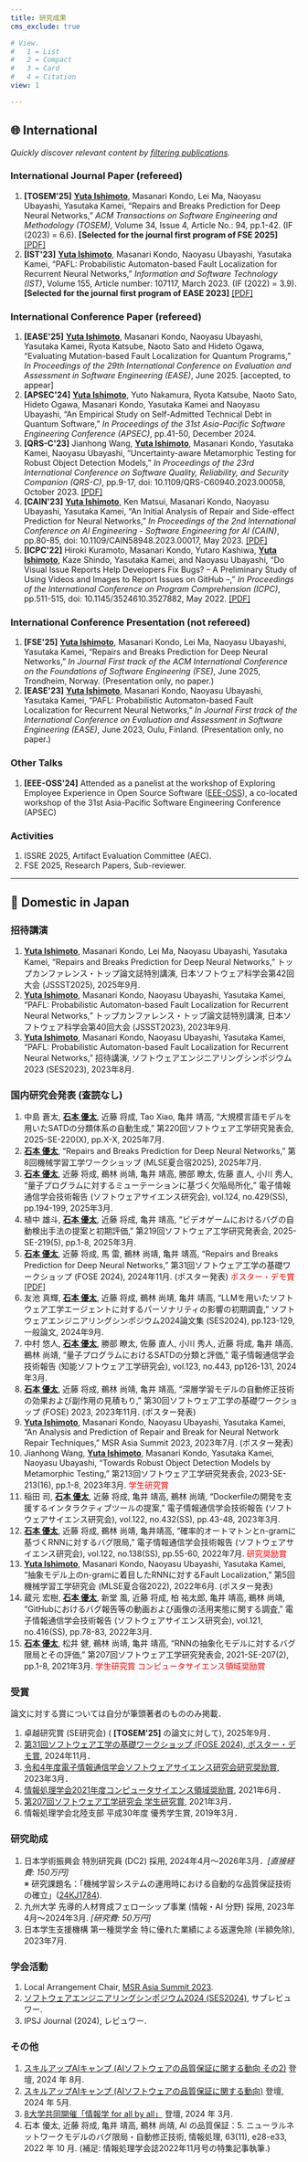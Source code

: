 ```yaml
---
title: 研究成果
cms_exclude: true

# View.
#   1 = List
#   2 = Compact
#   3 = Card
#   4 = Citation
view: 1

---
```


## 🌐 International

*Quickly discover relevant content by [filtering publications](/ja/publication/).*

### International Journal Paper (refereed)
1. **[TOSEM'25]** **<u>Yuta Ishimoto</u>**, Masanari Kondo, Lei Ma, Naoyasu Ubayashi, Yasutaka Kamei, “Repairs and Breaks Prediction for Deep Neural Networks,” *ACM Transactions on Software Engineering and Methodology (TOSEM)*, Volume 34, Issue 4, Article No.: 94, pp.1-42. (IF (2023) = 6.6).  **[Selected for the journal first program of FSE 2025]** [[PDF]](https://dl.acm.org/doi/10.1145/3702983)
2. **[IST'23]** **<u>Yuta Ishimoto</u>**, Masanari Kondo, Naoyasu Ubayashi, Yasutaka Kamei, “PAFL: Probabilistic Automaton-based Fault Localization for Recurrent Neural Networks,” *Information and Software Technology (IST)*, Volume 155, Article number: 107117, March 2023. (IF (2022) = 3.9).  **[Selected for the journal first program of EASE 2023]** [[PDF]](https://www.sciencedirect.com/science/article/pii/S0950584922002269?via%3Dihub)

### International Conference Paper (refereed)
1. **[EASE'25]** **<u>Yuta Ishimoto</u>**, Masanari Kondo, Naoyasu Ubayashi, Yasutaka Kamei, Ryota Katsube, Naoto Sato and Hideto Ogawa, “Evaluating Mutation-based Fault Localization for Quantum Programs,” *In Proceedings of the 29th International Conference on Evaluation and Assessment in Software Engineering (EASE)*, June 2025. [accepted, to appear]
2. **[APSEC'24]** **<u>Yuta Ishimoto</u>**, Yuto Nakamura, Ryota Katsube, Naoto Sato, Hideto Ogawa, Masanari Kondo, Yasutaka Kamei and Naoyasu Ubayashi, “An Empirical Study on Self-Admitted Technical Debt in Quantum Software,” *In Proceedings of the 31st Asia-Pacific Software Engineering Conference (APSEC)*, pp.41-50, December 2024.
3. **[QRS-C'23]** Jianhong Wang, **<u>Yuta Ishimoto</u>**, Masanari Kondo, Yasutaka Kamei, Naoyasu Ubayashi, “Uncertainty-aware Metamorphic Testing for Robust Object Detection Models,” *In Proceedings of the 23rd International Conference on Software Quality, Reliability, and Security Companion (QRS-C)*, pp.9-17, doi: 10.1109/QRS-C60940.2023.00058, October 2023. [[PDF]](https://posl.ait.kyushu-u.ac.jp/~ishimoto/pdfs/wang2023qrs.pdf)
4. **[CAIN'23]** **<u>Yuta Ishimoto</u>**, Ken Matsui, Masanari Kondo, Naoyasu Ubayashi, Yasutaka Kamei, “An Initial Analysis of Repair and Side-effect Prediction for Neural Networks,” *In Proceedings of the 2nd International Conference on AI Engineering - Software Engineering for AI (CAIN)*, pp.80-85, doi: 10.1109/CAIN58948.2023.00017, May 2023. [[PDF]](https://posl.ait.kyushu-u.ac.jp/~ishimoto/pdfs/cain_short_paper.pdf)
5. **[ICPC'22]** Hiroki Kuramoto, Masanari Kondo, Yutaro Kashiwa, **<u>Yuta Ishimoto</u>**, Kaze Shindo, Yasutaka Kamei, and Naoyasu Ubayashi, “Do Visual Issue Reports Help Developers Fix Bugs? – A Preliminary Study of Using Videos and Images to Report Issues on GitHub –,” *In Proceedings of the International Conference on Program Comprehension (ICPC)*, pp.511-515, doi: 10.1145/3524610.3527882, May 2022. [[PDF]](https://posl.ait.kyushu-u.ac.jp/~kamei/publications/Kuramoto_ICPC2022.pdf)

### International Conference Presentation (not refereed)
1. **[FSE'25]** **<u>Yuta Ishimoto</u>**, Masanari Kondo, Lei Ma, Naoyasu Ubayashi, Yasutaka Kamei, “Repairs and Breaks Prediction for Deep Neural Networks,” *In Journal First track of the ACM International Conference on the Foundations of Software Engineering (FSE)*, June 2025, Trondheim, Norway. (Presentation only, no paper.)
1. **[EASE'23]** **<u>Yuta Ishimoto</u>**, Masanari Kondo, Naoyasu Ubayashi, Yasutaka Kamei, “PAFL: Probabilistic Automaton-based Fault Localization for Recurrent Neural Networks,” *In Journal First track of the International Conference on Evaluation and Assessment in Software Engineering (EASE)*, June 2023, Oulu, Finland. (Presentation only, no paper.)

### Other Talks
1. **[EEE-OSS'24]** Attended as a panelist at the workshop of Exploring Employee Experience in Open Source Software ([EEE-OSS](https://posl.ait.kyushu-u.ac.jp/~eee-oss2024/)), a co-located workshop of the 31st Asia-Pacific Software Engineering Conference (APSEC)

### Activities
1. ISSRE 2025, Artifact Evaluation Committee (AEC).
1. FSE 2025, Research Papers, Sub-reviewer.

---

## 🗾 Domestic in Japan
### 招待講演
1. **<u>Yuta Ishimoto</u>**, Masanari Kondo, Lei Ma, Naoyasu Ubayashi, Yasutaka Kamei, “Repairs and Breaks Prediction for Deep Neural Networks,” トップカンファレンス・トップ論文誌特別講演, 日本ソフトウェア科学会第42回大会 (JSSST2025), 2025年9月.
1. **<u>Yuta Ishimoto</u>**, Masanari Kondo, Naoyasu Ubayashi, Yasutaka Kamei, “PAFL: Probabilistic Automaton-based Fault Localization for Recurrent Neural Networks,” トップカンファレンス・トップ論文誌特別講演, 日本ソフトウェア科学会第40回大会 (JSSST2023), 2023年9月.
1. **<u>Yuta Ishimoto</u>**, Masanari Kondo, Naoyasu Ubayashi, Yasutaka Kamei, “PAFL: Probabilistic Automaton-based Fault Localization for Recurrent Neural Networks,” 招待講演, ソフトウェアエンジニアリングシンポジウム2023 (SES2023), 2023年8月.

### 国内研究会発表 (査読なし)
<!-- これは<span style="color: red; ">赤文字</span>です -->
1. 中島 蒼太, **<u>石本 優太</u>**, 近藤 将成, Tao Xiao, 亀井 靖高, “大規模言語モデルを用いたSATDの分類体系の自動生成,” 第220回ソフトウェア工学研究発表会, 2025-SE-220(X), pp.X-X, 2025年7月.
1. **<u>石本 優太</u>**, “Repairs and Breaks Prediction for Deep Neural Networks,” 第8回機械学習工学ワークショップ (MLSE夏合宿2025), 2025年7月.
1. **<u>石本 優太</u>**, 近藤 将成, 鵜林 尚靖, 亀井 靖高, 勝部 瞭太, 佐藤 直人, 小川 秀人, “量子プログラムに対するミューテーションに基づく欠陥局所化,” 電子情報通信学会技術報告 (ソフトウェアサイエンス研究会), vol.124, no.429(SS), pp.194-199, 2025年3月.
1. 植中 雄斗, **<u>石本 優太</u>**, 近藤 将成, 亀井 靖高, “ビデオゲームにおけるバグの自動検出手法の提案と初期評価,” 第219回ソフトウェア工学研究発表会, 2025-SE-219(5), pp.1-8, 2025年3月. 
1. **<u>石本 優太</u>**, 近藤 将成, 馬 雷, 鵜林 尚靖, 亀井 靖高, “Repairs and Breaks Prediction for Deep Neural Networks,” 第31回ソフトウェア工学の基礎ワークショップ (FOSE 2024), 2024年11月. (ポスター発表) <span style="color: red; "><i class="fa-solid fa-trophy"></i>ポスター・デモ賞</span> [[PDF]](../pdfs/fose2024_poster_ishimoto.pdf)
2. 友池 真輝, **<u>石本 優太</u>**, 近藤 将成, 鵜林 尚靖, 亀井 靖高, “LLMを用いたソフトウェア工学エージェントに対するパーソナリティの影響の初期調査,” ソフトウェアエンジニアリングシンポジウム2024論文集 (SES2024), pp.123-129, 一般論文, 2024年9月.
3. 中村 悠人, **<u>石本 優太</u>**, 勝部 瞭太, 佐藤 直人, 小川 秀人, 近藤 将成, 亀井 靖高, 鵜林 尚靖, “量子プログラムにおけるSATDの分類と評価,” 電子情報通信学会技術報告 (知能ソフトウェア工学研究会), vol.123, no.443, pp126-131, 2024年3月.
4. **<u>石本 優太</u>**, 近藤 将成, 鵜林 尚靖, 亀井 靖高, “深層学習モデルの自動修正技術の効果および副作用の見積もり,” 第30回ソフトウェア工学の基礎ワークショップ (FOSE) 2023, 2023年11月. (ポスター発表)
5. **<u>Yuta Ishimoto</u>**, Masanari Kondo, Naoyasu Ubayashi, Yasutaka Kamei, “An Analysis and Prediction of Repair and Break for Neural Network Repair Techniques,” MSR Asia Summit 2023, 2023年7月. (ポスター発表)
6. Jianhong Wang, **<u>Yuta Ishimoto</u>**, Masanari Kondo, Yasutaka Kamei, Naoyasu Ubayashi, “Towards Robust Object Detection Models by Metamorphic Testing,” 第213回ソフトウェア工学研究発表会, 2023-SE-213(16), pp.1-8, 2023年3月. <span style="color: red; "><i class="fa-solid fa-trophy"></i>学生研究賞</span>
7. 稲田 司, **<u>石本 優太</u>**, 近藤 将成, 亀井 靖高, 鵜林 尚靖, “Dockerfileの開発を支援するインタラクティブツールの提案,” 電子情報通信学会技術報告 (ソフトウェアサイエンス研究会), vol.122, no.432(SS), pp.43-48, 2023年3月.
8. **<u>石本 優太</u>**, 近藤 将成, 鵜林 尚靖, 亀井靖高, “確率的オートマトンとn-gramに基づくRNNに対するバグ限局,” 電子情報通信学会技術報告 (ソフトウェアサイエンス研究会), vol.122, no.138(SS), pp.55-60, 2022年7月. <span style="color: red; "><i class="fa-solid fa-trophy"></i>研究奨励賞</span>
9. **<u>Yuta Ishimoto</u>**, Masanari Kondo, Naoyasu Ubayashi, Yasutaka Kamei, “抽象モデル上のn-gramに着目したRNNに対するFault Localization,” 第5回機械学習工学研究会 (MLSE夏合宿2022), 2022年6月. (ポスター発表)
10. 蔵元 宏樹, **<u>石本 優太</u>**, 新堂 風, 近藤 将成, 柏 祐太郎, 亀井 靖高, 鵜林 尚靖, “GitHubにおけるバグ報告等の動画および画像の活用実態に関する調査,” 電子情報通信学会技術報告 (ソフトウェアサイエンス研究会), vol.121, no.416(SS), pp.78-83, 2022年3月.
11. **<u>石本 優太</u>**, 松井 健, 鵜林 尚靖, 亀井 靖高, “RNNの抽象化モデルに対するバグ限局とその評価,” 第207回ソフトウェア工学研究発表会, 2021-SE-207(2), pp.1-8, 2021年3月. <span style="color: red; "><i class="fa-solid fa-trophy"></i>学生研究賞 <i class="fa-solid fa-trophy"></i>コンピュータサイエンス領域奨励賞</span>

### 受賞
論文に対する賞については自分が筆頭著者のもののみ掲載．
1. 卓越研究賞 (SE研究会) ( **[TOSEM'25]** の論文に対して), 2025年9月．
1. [第31回ソフトウェア工学の基礎ワークショップ (FOSE 2024), ポスター・デモ賞](https://fose.jssst.or.jp/fose2024/), 2024年11月．
2. [令和4年度電子情報通信学会ソフトウェアサイエンス研究会研究奨励賞](https://www.ieice.org/iss/ss/award.html), 2023年3月．
3. [情報処理学会2021年度コンピュータサイエンス領域奨励賞](https://www.ipsj.or.jp/award/cs-award-2021.html), 2021年6月．
4. [第207回ソフトウェア工学研究会 学生研究賞](https://www.sigse.jp/award.html), 2021年3月．
5. 情報処理学会北陸支部 平成30年度 優秀学生賞, 2019年3月．

### 研究助成
1. 日本学術振興会 特別研究員 (DC2) 採用, 2024年4月〜2026年3月．*[直接経費: 150万円]* <br>※ 研究課題名：「機械学習システムの運用時における自動的な品質保証技術の確立」([24KJ1784](https://kaken.nii.ac.jp/ja/grant/KAKENHI-PROJECT-24KJ1784/)).
2. 九州大学 先導的⼈材育成フェローシップ事業 (情報・AI 分野) 採用, 2023年4月〜2024年3月. *[研究費: 50万円]*
3. 日本学生支援機構 第一種奨学金 特に優れた業績による返還免除 (半額免除), 2023年7月.

### 学会活動
1. Local Arrangement Chair, [MSR Asia Summit 2023](https://msrasiasummit.github.io/).
1. [ソフトウェアエンジニアリングシンポジウム2024 (SES2024)](https://ses.sigse.jp/2024/), サブレビュワー.
2. IPSJ Journal (2024), レビュワー.

### その他
1. [スキルアップAIキャンプ (AIソフトウェアの品質保証に関する動向 その2)](https://www.skillupai.com/skillupai-camp/240821/) 登壇, 2024 年 8月.
1. [スキルアップAIキャンプ (AIソフトウェアの品質保証に関する動向)](https://www.skillupai.com/skillupai-camp/240508/) 登壇, 2024 年 5月.
1. [8大学共同開催「情報学 for all by all」](https://www.i.u-tokyo.ac.jp/events/joho-for-all2024/) 登壇, 2024 年 3月.
1. 石本 優太, 近藤 将成, ⻲井 靖⾼, 鵜林 尚靖, AI の品質保証：5. ニューラルネットワークモデルのバグ限局・⾃動修正技術, 情報処理, 63(11), e28-e33, 2022 年 10 ⽉. (補⾜: 情報処理学会誌2022年11月号の特集記事執筆.)
